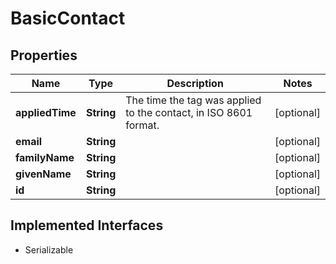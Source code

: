 

# BasicContact


## Properties

| Name | Type | Description | Notes |
|------------ | ------------- | ------------- | -------------|
|**appliedTime** | **String** | The time the tag was applied to the contact, in ISO 8601 format. |  [optional] |
|**email** | **String** |  |  [optional] |
|**familyName** | **String** |  |  [optional] |
|**givenName** | **String** |  |  [optional] |
|**id** | **String** |  |  [optional] |


## Implemented Interfaces

* Serializable

